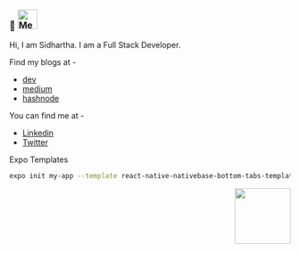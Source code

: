 <h3>👋 <img src="https://i.imgur.com/veZrcC7.gif" alt="Meaow" width="35" /></h3>
Hi, I am Sidhartha. I am a Full Stack Developer.
<br />

Find my blogs at - <br />
- [dev](https://dev.to/ahtrahdis7) <br />
- [medium](https://ahtrahdis7.medium.com) <br />
- [hashnode](https://ahtrahdis7.hashnode.dev) <br />

You can find me at - <br />
- [Linkedin](https://www.linkedin.com/in/mallicksidhartha7/) <br />
- [Twitter](https://twitter.com/SidMallick7) <br />

Expo Templates
```sh
expo init my-app --template react-native-nativebase-bottom-tabs-template
```
<p align="right"> 
  <img  width="100px" src="https://komarev.com/ghpvc/?username=ahtrahdis7&color=007fff" />
</p>
